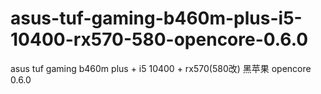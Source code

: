 # asus-tuf-gaming-b460m-plus-i5-10400-rx570-580-opencore-0.6.0
asus tuf gaming b460m plus + i5 10400 + rx570(580改) 黑苹果 opencore 0.6.0
